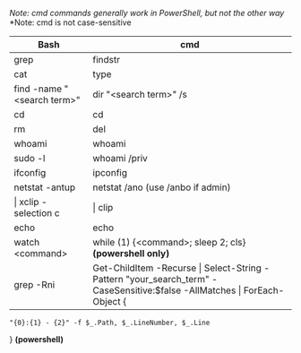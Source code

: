 *Note: cmd commands generally work in PowerShell, but not the other way*
*Note: cmd is not case-sensitive

**Bash** | **cmd**
--- | --- 
grep | findstr 
cat | type 
find -name "\<search term>" | dir "\<search term>" /s 
cd | cd 
rm | del 
whoami | whoami
sudo -l | whoami /priv
ifconfig | ipconfig
netstat -antup | netstat /ano (use /anbo if admin)
\| xclip -selection c | \| clip
echo | echo
watch \<command\> | while (1) {\<command\>; sleep 2; cls} **(powershell only)**
grep -Rni | Get-ChildItem -Recurse \| Select-String -Pattern "your_search_term" -CaseSensitive:$false -AllMatches \| ForEach-Object {
    "{0}:{1} - {2}" -f $_.Path, $_.LineNumber, $_.Line
} **(powershell)**

